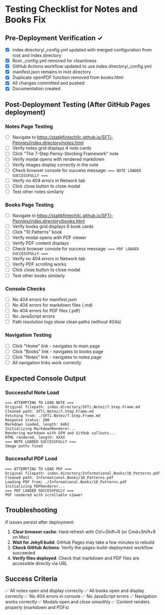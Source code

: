 # Testing Checklist for Notes and Books Fix

## Pre-Deployment Verification ✓

- [x] index.directory/_config.yml updated with merged configuration from root and index.directory
- [x] Root _config.yml removed for cleanliness
- [x] GitHub Actions workflow updated to use index.directory/_config.yml
- [x] manifest.json remains in root directory
- [x] Duplicate openPDF function removed from books.html
- [x] All changes committed and pushed
- [x] Documentation created

## Post-Deployment Testing (After GitHub Pages deployment)

### Notes Page Testing
- [ ] Navigate to https://statikfintechllc.github.io/SFTi-Pennies/index.directory/notes.html
- [ ] Verify notes grid displays 4 note cards
- [ ] Click "The 7-Step Penny-Stocking Framework" note
- [ ] Verify modal opens with rendered markdown
- [ ] Verify images display correctly in the note
- [ ] Check browser console for success message: `=== NOTE LOADED SUCCESSFULLY ===`
- [ ] Verify no 404 errors in Network tab
- [ ] Click close button to close modal
- [ ] Test other notes similarly

### Books Page Testing
- [ ] Navigate to https://statikfintechllc.github.io/SFTi-Pennies/index.directory/books.html
- [ ] Verify books grid displays 6 book cards
- [ ] Click "10 Patterns" book
- [ ] Verify modal opens with PDF viewer
- [ ] Verify PDF content displays
- [ ] Check browser console for success message: `=== PDF LOADED SUCCESSFULLY ===`
- [ ] Verify no 404 errors in Network tab
- [ ] Verify PDF scrolling works
- [ ] Click close button to close modal
- [ ] Test other books similarly

### Console Checks
- [ ] No 404 errors for manifest.json
- [ ] No 404 errors for markdown files (.md)
- [ ] No 404 errors for PDF files (.pdf)
- [ ] No JavaScript errors
- [ ] Path resolution logs show clean paths (without 404s)

### Navigation Testing
- [ ] Click "Home" link - navigates to main page
- [ ] Click "Books" link - navigates to books page
- [ ] Click "Notes" link - navigates to notes page
- [ ] All navigation links work correctly

## Expected Console Output

### Successful Note Load
```
=== ATTEMPTING TO LOAD NOTE ===
Original filepath: index.directory/SFTi.Notez/7.Step.Frame.md
Cleaned path: SFTi.Notez/7.Step.Frame.md
Fetching from: ./SFTi.Notez/7.Step.Frame.md
Response status: 200
Markdown loaded, length: 8462
Initializing MarkdownRenderer...
Rendering markdown with GFM and GitHub callouts...
HTML rendered, length: XXXX
=== NOTE LOADED SUCCESSFULLY ===
Image paths fixed
```

### Successful PDF Load
```
=== ATTEMPTING TO LOAD PDF ===
Original filepath: index.directory/Informational.Bookz/10_Patterns.pdf
Cleaned path: Informational.Bookz/10_Patterns.pdf
Loading PDF from: ./Informational.Bookz/10_Patterns.pdf
Initializing PDFRenderer...
=== PDF LOADED SUCCESSFULLY ===
PDF rendered with scrollable viewer
```

## Troubleshooting

If issues persist after deployment:

1. **Clear browser cache**: Hard refresh with Ctrl+Shift+R (or Cmd+Shift+R on Mac)
2. **Wait for Jekyll build**: GitHub Pages may take a few minutes to rebuild
3. **Check GitHub Actions**: Verify the pages-build-deployment workflow succeeded
4. **Verify files deployed**: Check that markdown and PDF files are accessible directly via URL

## Success Criteria

✅ All notes open and display correctly
✅ All books open and display correctly
✅ No 404 errors in console
✅ No JavaScript errors
✅ Navigation works correctly
✅ Modals open and close smoothly
✅ Content renders properly (markdown and PDFs)
